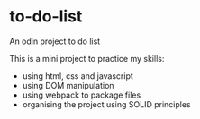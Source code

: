 # to-do-list

An odin project to do list

This is a mini project to practice my skills:

* using html, css and javascript
* using DOM manipulation
* using webpack to package files
* organising the project using SOLID principles